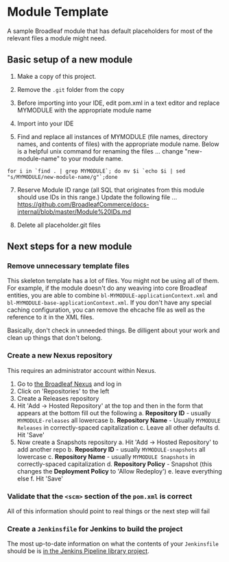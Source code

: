 # Module Template

A sample Broadleaf module that has default placeholders for most of the relevant files a module might need.

## Basic setup of a new module

1. Make a copy of this project.

2. Remove the `.git` folder from the copy

3. Before importing into your IDE, edit pom.xml in a text editor and replace MYMODULE with the appropriate module name

4. Import into your IDE

5. Find and replace all instances of MYMODULE (file names, directory names, and contents of files) with the appropriate module name.   Below is a helpful unix command for renaming the files ... change "new-module-name" to your module name.

```
for i in `find . | grep MYMODULE`; do mv $i `echo $i | sed "s/MYMODULE/new-module-name/g"`;done

```

7.  Reserve Module ID range (all SQL that originates from this module should use IDs in this range.)   Update the following file ... 
https://github.com/BroadleafCommerce/docs-internal/blob/master/Module%20IDs.md

8. Delete all placeholder.git files

## Next steps for a new module

### Remove unnecessary template files

This skeleton template has a lot of files. You might not be using all of them. For example, if the module doesn't do any weaving into core Broadleaf entities, you are able to combine `bl-MYMODULE-applicationContext.xml` and `bl-MYMODULE-base-applicationContext.xml`. If you don't have any special caching configuration, you can remove the ehcache file as well as the reference to it in the XML files.

Basically, don't check in unneeded things. Be dilligent about your work and clean up things that don't belong.

### Create a new Nexus repository

This requires an administrator account within Nexus.

1. Go to [the Broadleaf Nexus](http://nexus.broadleafcommerce.org/nexus/index.html) and log in
2. Click on 'Repositories' to the left
3. Create a Releases repository
3. Hit 'Add -> Hosted Repository' at the top and then in the form that appears at the bottom fill out the following
    a. **Repository ID** - usually `MYMODULE-releases` all lowercase
    b. **Repository Name** - Usually `MYMODULE Releases` in correctly-spaced capitalization
    c. Leave all other defaults
    d. Hit 'Save'
5. Now create a Snapshots repository
    a. Hit 'Add -> Hosted Repository' to add another repo
    b. **Repository ID** - usually `MYMODULE-snapshots` all lowercase
    c. **Repository Name** - usually `MYMODULE Snapshots` in correctly-spaced capitalization
    d. **Repository Policy** - Snapshot (this changes the **Deployment Policy** to 'Allow Redeploy')
    e. leave everything else
    f. Hit 'Save'

### Validate that the `<scm>` section of the `pom.xml` is correct

All of this information should point to real things or the next step will fail

### Create a `Jenkinsfile` for Jenkins to build the project

The most up-to-date information on what the contents of your `Jenkinsfile` should be is [in the Jenkins Pipeline library project](https://github.com/BroadleafCommerce/jenkins-pipeline-library#usage).
